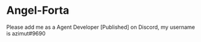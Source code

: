 # Angel-Forta
Please add me as a Agent Developer [Published] on Discord, my username is azimut#9690
